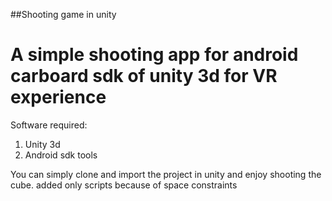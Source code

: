 ##Shooting game in unity 

# A simple shooting app for android carboard sdk of unity 3d for VR experience

Software required:
1. Unity 3d
2. Android sdk tools

You can simply clone and import the project in unity and enjoy shooting the cube.
added only scripts because of space constraints
